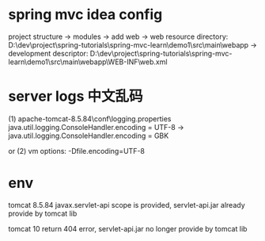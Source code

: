 # spring mvc idea config
project structure -> modules -> add web 
-> web resource directory: D:\dev\project\spring-tutorials\spring-mvc-learn\demo1\src\main\webapp
-> development descriptor: D:\dev\project\spring-tutorials\spring-mvc-learn\demo1\src\main\webapp\WEB-INF\web.xml

# server logs 中文乱码
(1)
apache-tomcat-8.5.84\conf\logging.properties
java.util.logging.ConsoleHandler.encoding = UTF-8
->
java.util.logging.ConsoleHandler.encoding = GBK

or (2)
vm options: -Dfile.encoding=UTF-8

# env
tomcat 8.5.84
javax.servlet-api scope is provided, servlet-api.jar already provide by tomcat lib

tomcat 10 return 404 error, servlet-api.jar no longer provide by tomcat lib